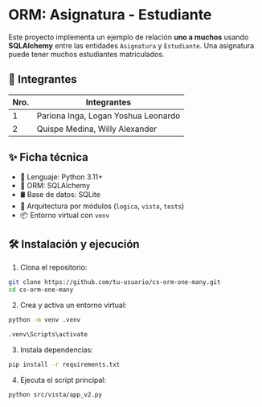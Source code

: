 # ORM: Asignatura - Estudiante

Este proyecto implementa un ejemplo de relación **uno a muchos** usando **SQLAlchemy** entre las entidades `Asignatura` y `Estudiante`. Una asignatura puede tener muchos estudiantes matriculados.

## 👥 Integrantes

| Nro. | Integrantes                         |
|------|-------------------------------------|
| 1    | Pariona Inga, Logan Yoshua Leonardo |
| 2    | Quispe Medina, Willy Alexander      |

## ✨ Ficha técnica

- 🐍 Lenguaje: Python 3.11+
- 🧱 ORM: SQLAlchemy
- 🛢️ Base de datos: SQLite
- 📁 Arquitectura por módulos (`logica`, `vista`, `tests`)
- 📦 Entorno virtual con `venv`


## 🛠️ Instalación y ejecución

1. Clona el repositorio:

```bash
git clone https://github.com/tu-usuario/cs-orm-one-many.git
cd cs-orm-one-many
```
2. Crea y activa un entorno virtual:
```bash
python -m venv .venv

.venv\Scripts\activate
```
3. Instala dependencias:
```bash
pip install -r requirements.txt
```
4. Ejecuta el script principal:
```bash
python src/vista/app_v2.py
```